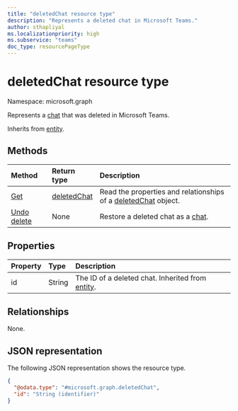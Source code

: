 ```yaml
---
title: "deletedChat resource type"
description: "Represents a deleted chat in Microsoft Teams."
author: sthapliyal
ms.localizationpriority: high
ms.subservice: "teams"
doc_type: resourcePageType
---
```


# deletedChat resource type

Namespace: microsoft.graph

Represents a [chat](../resources/chat.md) that was deleted in Microsoft Teams.

Inherits from [entity](../resources/entity.md).

## Methods
|Method|Return type|Description|
|:---|:---|:---|
|[Get](../api/deletedchat-get.md)|[deletedChat](../resources/deletedchat.md)|Read the properties and relationships of a [deletedChat](../resources/deletedchat.md) object.|
|[Undo delete](../api/deletedchat-undodelete.md)|None|Restore a deleted chat as a [chat](../resources/chat.md).|

## Properties
|Property|Type|Description|
|:---|:---|:---|
|id|String|The ID of a deleted chat. Inherited from [entity](../resources/entity.md).|

## Relationships
None.

## JSON representation
The following JSON representation shows the resource type.
<!-- {
  "blockType": "resource",
  "keyProperty": "id",
  "@odata.type": "microsoft.graph.deletedChat",
  "baseType": "microsoft.graph.entity",
  "openType": false
}
-->
``` json
{
  "@odata.type": "#microsoft.graph.deletedChat",
  "id": "String (identifier)"
}
```